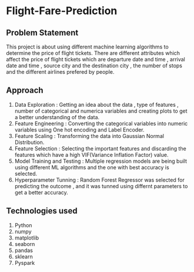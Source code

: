 # Flight-Fare-Prediction

## Problem Statement

This project is about using different machine learning algorithms to determine the price of flight tickets. There are different attributes which affect the price of flight tickets which are departure date and time , arrival date and time , source city and the destination city , the number of stops and the different airlines prefered by people.

## Approach
1. Data Exploration : Getting an idea about the data , type of features , number of categorical and numerica variables and creating plots to get a better understanding of the data.
2. Feature Engineering : Converting the categorical variables into numeric variables using One hot encoding and Label Encoder.
3. Feature Scaling : Transforming the data into Gaussian Normal Distribution.
4. Feature Selection : Selecting the important features and discarding the features which have a high VIF(Variance Inflation Factor) value.
5. Model Training and Testing : Multiple regression models are being built using different ML algorithms and the one with best accuracy is selected.
6. Hyperparameter Tunning : Random Forest Regressor was selected for predicting the outcome , and it was tunned using differnt parameters to get a better accuracy.

## Technologies used
1. Python
2. numpy
3. matplotlib
4. seaborn
5. pandas
6. sklearn
7. Pyspark

